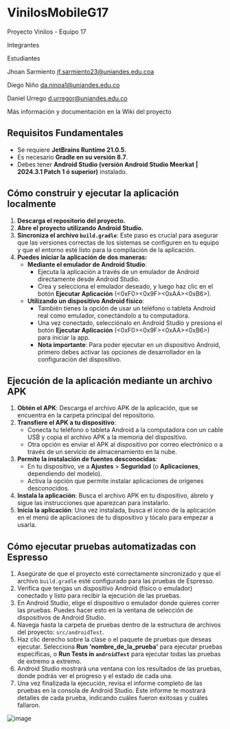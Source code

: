 # VinilosMobileG17

Proyecto Vinilos - Equipo 17

Integrantes

Estudiantes

Jhoan Sarmiento
jf.sarmiento23@uniandes.edu.coa

Diego Niño
da.ninoa1@uniandes.edu.co

Daniel Urrego
d.urregor@uniandes.edu.co

Más información y documentación en la Wiki del proyecto

## Requisitos Fundamentales

* Se requiere **JetBrains Runtime 21.0.5**.
* Es necesario **Gradle en su versión 8.7**.
* Debes tener **Android Studio (versión Android Studio Meerkat | 2024.3.1 Patch 1 ó superior)** instalado.

## Cómo construir y ejecutar la aplicación localmente

1.  **Descarga el repositorio del proyecto.**
2.  **Abre el proyecto utilizando Android Studio.**
3.  **Sincroniza el archivo `build.gradle`**: Este paso es crucial para asegurar que las versiones correctas de los sistemas se configuren en tu equipo y que el entorno esté listo para la compilación de la aplicación.
4.  **Puedes iniciar la aplicación de dos maneras:**
    * **Mediante el emulador de Android Studio**:
        * Ejecuta la aplicación a través de un emulador de Android directamente desde Android Studio.
        * Crea y selecciona el emulador deseado, y luego haz clic en el botón **Ejecutar Aplicación** (<0xF0><0x9F><0xAA><0xB6>).
    * **Utilizando un dispositivo Android físico**:
        * También tienes la opción de usar un teléfono o tableta Android real como emulador, conectándolo a tu computadora.
        * Una vez conectado, selecciónalo en Android Studio y presiona el botón **Ejecutar Aplicación** (<0xF0><0x9F><0xAA><0xB6>) para iniciar la app.
        * **Nota importante**: Para poder ejecutar en un dispositivo Android, primero debes activar las opciones de desarrollador en la configuración del dispositivo.

## Ejecución de la aplicación mediante un archivo APK

1.  **Obtén el APK**: Descarga el archivo APK de la aplicación, que se encuentra en la carpeta principal del repositorio.
2.  **Transfiere el APK a tu dispositivo**:
    * Conecta tu teléfono o tableta Android a la computadora con un cable USB y copia el archivo APK a la memoria del dispositivo.
    * Otra opción es enviar el APK al dispositivo por correo electrónico o a través de un servicio de almacenamiento en la nube.
3.  **Permite la instalación de fuentes desconocidas**:
    * En tu dispositivo, ve a **Ajustes** > **Seguridad** (o **Aplicaciones**, dependiendo del modelo).
    * Activa la opción que permite instalar aplicaciones de orígenes desconocidos.
4.  **Instala la aplicación**: Busca el archivo APK en tu dispositivo, ábrelo y sigue las instrucciones que aparezcan para instalarlo.
5.  **Inicia la aplicación**: Una vez instalada, busca el icono de la aplicación en el menú de aplicaciones de tu dispositivo y tócalo para empezar a usarla.

## Cómo ejecutar pruebas automatizadas con Espresso

1.  Asegúrate de que el proyecto esté correctamente sincronizado y que el archivo `build.gradle` esté configurado para las pruebas de Espresso.
2.  Verifica que tengas un dispositivo Android (físico o emulador) conectado y listo para recibir la ejecución de las pruebas.
3.  En Android Studio, elige el dispositivo o emulador donde quieres correr las pruebas. Puedes hacer esto en la ventana de selección de dispositivos de Android Studio.
4.  Navega hasta la carpeta de pruebas dentro de la estructura de archivos del proyecto: `src/androidTest`.
5.  Haz clic derecho sobre la clase o el paquete de pruebas que deseas ejecutar. Selecciona **Run 'nombre\_de\_la\_prueba'** para ejecutar pruebas específicas, o **Run Tests in `androidTest`** para ejecutar todas las pruebas de extremo a extremo.
6.  Android Studio mostrará una ventana con los resultados de las pruebas, donde podrás ver el progreso y el estado de cada una.
7.  Una vez finalizada la ejecución, revisa el informe completo de las pruebas en la consola de Android Studio. Este informe te mostrará detalles de cada prueba, indicando cuáles fueron exitosas y cuáles fallaron.

![image](https://github.com/user-attachments/assets/ecc4235c-bee4-4606-b0ee-4e16c5cb0718)

